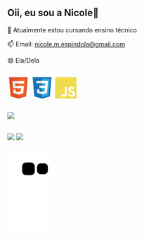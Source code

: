## Oii, eu sou a Nicole👋


 🌱 Atualmente estou cursando ensino técnico
 
 📫 Email: nicole.m.espindola@gmail.com
 
 😄 Ela/Dela

##

<div>
    <img align="center" alt="HTML" height="50" width="50" src="https://raw.githubusercontent.com/devicons/devicon/master/icons/html5/html5-original.svg">
    <img align="center" alt="CSS" height="50" width="50" src="https://raw.githubusercontent.com/devicons/devicon/master/icons/css3/css3-original.svg">
    <img align="center" alt="Javascript" height="50" width="50" src="https://raw.githubusercontent.com/devicons/devicon/master/icons/javascript/javascript-plain.svg">
</div>

##

<div>
  
  <a href="https://github.com/Nicole-Marinho-Espindola">
  
<!--   <img height="180em" src="https://github-readme-stats.vercel.app/api/top-langs/?username=Nicole-Marinho-Espindola&layout=compact&langs_count=7&theme=omni"/> -->
    
  <img height="180em" src="https://github-readme-stats.vercel.app/api?username=Nicole-Marinho-Espindola&show_icons=true&theme=omni&include_all_commits=true&count_private=true"/>
  
</div>
  
##
  
<div>

   <a href="https://www.instagram.com/lunaryeclipse_"><img src="https://img.shields.io/badge/Instagram-E4405F?style=for-the-badge&logo=instagram&logoColor=white" target="_blank"></a>
  <a href="mailto:nicole.m.espindola@gmail.com"><img src="https://img.shields.io/badge/Gmail-D14836?style=for-the-badge&logo=gmail&logoColor=white" target="_blank"></a>
     
  ![Snake animation](https://github.com/Nicole-Marinho-Espindola/Nicole-Marinho-Espindola/blob/output/github-contribution-grid-snake.svg)
  
</div>
  
